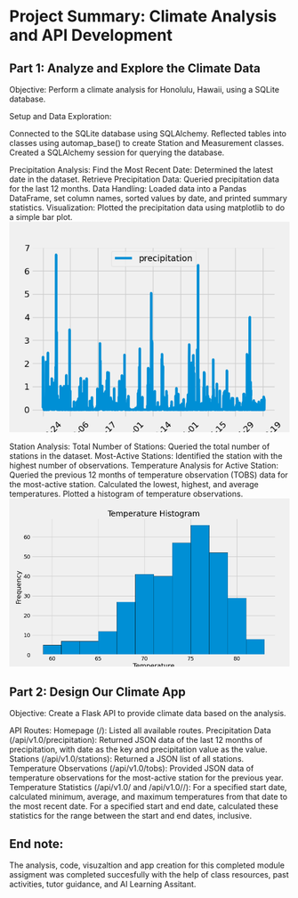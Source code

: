 # Project Summary: Climate Analysis and API Development


## Part 1: Analyze and Explore the Climate Data
Objective: Perform a climate analysis for Honolulu, Hawaii, using a SQLite database.

Setup and Data Exploration:

Connected to the SQLite database using SQLAlchemy.
Reflected tables into classes using automap_base() to create Station and Measurement classes.
Created a SQLAlchemy session for querying the database.

Precipitation Analysis:
Find the Most Recent Date: Determined the latest date in the dataset.
Retrieve Precipitation Data: Queried precipitation data for the last 12 months.
Data Handling: Loaded data into a Pandas DataFrame, set column names, sorted values by date, and printed summary statistics.
Visualization: Plotted the precipitation data using matplotlib to do a simple bar plot. 
![Precipitation Plot](https://github.com/mariemsdiaz/sqlalchemy_challenge/blob/main/Hawaii_Vacation/PrecipitationPlot.png)

Station Analysis:
Total Number of Stations: Queried the total number of stations in the dataset.
Most-Active Stations: Identified the station with the highest number of observations.
Temperature Analysis for Active Station:
Queried the previous 12 months of temperature observation (TOBS) data for the most-active station.
Calculated the lowest, highest, and average temperatures.
Plotted a histogram of temperature observations.
![Temperature Histrogram](https://github.com/mariemsdiaz/sqlalchemy_challenge/blob/main/Hawaii_Vacation/TemperaturePlot.png)

## Part 2: Design Our Climate App
Objective: Create a Flask API to provide climate data based on the analysis.

API Routes:
Homepage (/): Listed all available routes.
Precipitation Data (/api/v1.0/precipitation): Returned JSON data of the last 12 months of precipitation, with date as the key and precipitation value as the value.
Stations (/api/v1.0/stations): Returned a JSON list of all stations.
Temperature Observations (/api/v1.0/tobs): Provided JSON data of temperature observations for the most-active station for the previous year.
Temperature Statistics (/api/v1.0/<start> and /api/v1.0/<start>/<end>):
For a specified start date, calculated minimum, average, and maximum temperatures from that date to the most recent date.
For a specified start and end date, calculated these statistics for the range between the start and end dates, inclusive.


## End note:
The analysis, code, visuzaltion and app creation for this completed module assigment was completed succesfully with the help of class resources, past activities, tutor guidance, and AI Learning Assitant. 